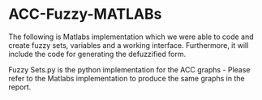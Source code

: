 # ACC-Fuzzy-MATLABs
The following is Matlabs implementation which we were able to code and create fuzzy sets, variables and a working interface. Furthermore, it will include the code for generating the defuzzified form. 

Fuzzy Sets.py is the python implementation for the ACC graphs - Please refer to the Matlabs implementation to produce the same graphs in the report.
